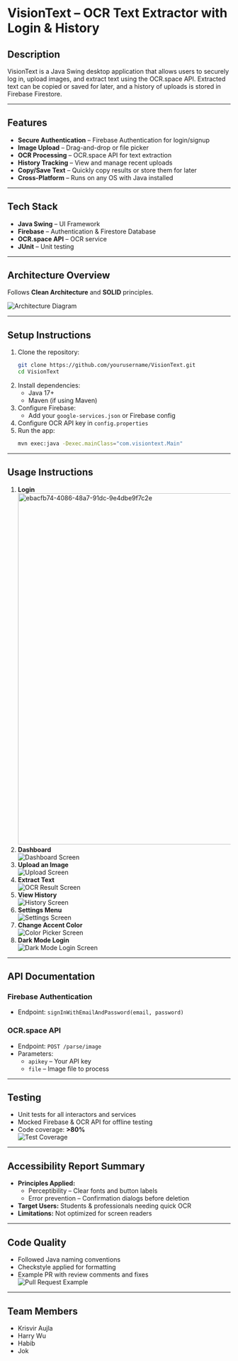 # VisionText – OCR Text Extractor with Login & History

## Description
VisionText is a Java Swing desktop application that allows users to securely log in, upload images, and extract text using the OCR.space API. Extracted text can be copied or saved for later, and a history of uploads is stored in Firebase Firestore.

---

## Features
- **Secure Authentication** – Firebase Authentication for login/signup
- **Image Upload** – Drag-and-drop or file picker
- **OCR Processing** – OCR.space API for text extraction
- **History Tracking** – View and manage recent uploads
- **Copy/Save Text** – Quickly copy results or store them for later
- **Cross-Platform** – Runs on any OS with Java installed

---

## Tech Stack
- **Java Swing** – UI Framework
- **Firebase** – Authentication & Firestore Database
- **OCR.space API** – OCR service
- **JUnit** – Unit testing

---

## Architecture Overview
Follows **Clean Architecture** and **SOLID** principles.

![Architecture Diagram](screenshots/architecture.png)

---

## Setup Instructions
1. Clone the repository:
   ```bash
   git clone https://github.com/yourusername/VisionText.git
   cd VisionText
   ```
2. Install dependencies:
   - Java 17+
   - Maven (if using Maven)
3. Configure Firebase:
   - Add your `google-services.json` or Firebase config
4. Configure OCR API key in `config.properties`
5. Run the app:
   ```bash
   mvn exec:java -Dexec.mainClass="com.visiontext.Main"
   ```

---

## Usage Instructions
1. **Login**  
   <img width="1182" height="792" alt="ebacfb74-4086-48a7-91dc-9e4dbe9f7c2e" src="https://github.com/user-attachments/assets/7dbb82ef-c70b-49cb-a123-b3b20b87a111" />
2. **Dashboard**  
   ![Dashboard Screen](screenshots/dashboard.png)
3. **Upload an Image**  
   ![Upload Screen](screenshots/upload.png)
4. **Extract Text**  
   ![OCR Result Screen](screenshots/ocr_result.png)
5. **View History**  
   ![History Screen](screenshots/history.png)
6. **Settings Menu**  
   ![Settings Screen](screenshots/settings.png)
7. **Change Accent Color**  
   ![Color Picker Screen](screenshots/color_picker.png)
8. **Dark Mode Login**  
   ![Dark Mode Login Screen](screenshots/login_dark.png)

---

## API Documentation

### Firebase Authentication
- Endpoint: `signInWithEmailAndPassword(email, password)`

### OCR.space API
- Endpoint: `POST /parse/image`
- Parameters:
  - `apikey` – Your API key
  - `file` – Image file to process

---

## Testing
- Unit tests for all interactors and services
- Mocked Firebase & OCR API for offline testing
- Code coverage: **>80%**  
![Test Coverage](screenshots/test_coverage.png)

---

## Accessibility Report Summary
- **Principles Applied:**
  - Perceptibility – Clear fonts and button labels
  - Error prevention – Confirmation dialogs before deletion
- **Target Users:** Students & professionals needing quick OCR
- **Limitations:** Not optimized for screen readers

---

## Code Quality
- Followed Java naming conventions
- Checkstyle applied for formatting
- Example PR with review comments and fixes  
![Pull Request Example](screenshots/pr_screenshot.png)

---

## Team Members
- Krisvir Aujla
- Harry Wu
- Habib
- Jok
